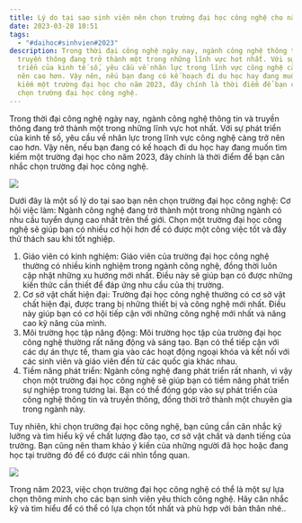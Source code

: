 ```yaml
---
title: Lý do tại sao sinh viên nên chọn trường đại học công nghệ cho năm 2023
date: 2023-03-28 10:51
tags:
  - "#daihoc#sinhvien#2023"
description: Trong thời đại công nghệ ngày nay, ngành công nghệ thông tin và
  truyền thông đang trở thành một trong những lĩnh vực hot nhất. Với sự phát
  triển của kinh tế số, yêu cầu về nhân lực trong lĩnh vực công nghệ càng trở
  nên cao hơn. Vậy nên, nếu bạn đang có kế hoạch đi du học hay đang muốn tìm
  kiếm một trường đại học cho năm 2023, đây chính là thời điểm để bạn cân nhắc
  chọn trường đại học công nghệ.
---
```

Trong thời đại công nghệ ngày nay, ngành công nghệ thông tin và truyền thông đang trở thành một trong những lĩnh vực hot nhất. Với sự phát triển của kinh tế số, yêu cầu về nhân lực trong lĩnh vực công nghệ càng trở nên cao hơn. Vậy nên, nếu bạn đang có kế hoạch đi du học hay đang muốn tìm kiếm một trường đại học cho năm 2023, đây chính là thời điểm để bạn cân nhắc chọn trường đại học công nghệ.

<!--StartFragment-->

![](https://duhoceco.edu.vn/wp-content/uploads/2022/09/10.jpg)

<!--EndFragment-->

Dưới đây là một số lý do tại sao bạn nên chọn trường đại học công nghệ:
Cơ hội việc làm: Ngành công nghệ đang trở thành một trong những ngành có nhu cầu tuyển dụng cao nhất trên thế giới. Chọn một trường đại học công nghệ sẽ giúp bạn có nhiều cơ hội hơn để có được một công việc tốt và đầy thử thách sau khi tốt nghiệp.

1. Giáo viên có kinh nghiệm: Giáo viên của trường đại học công nghệ thường có nhiều kinh nghiệm trong ngành công nghệ, đồng thời luôn cập nhật những xu hướng mới nhất. Điều này sẽ giúp bạn có được những kiến thức cần thiết để đáp ứng nhu cầu của thị trường.
2. Cơ sở vật chất hiện đại: Trường đại học công nghệ thường có cơ sở vật chất hiện đại, được trang bị những thiết bị và công nghệ mới nhất. Điều này giúp bạn có cơ hội tiếp cận với những công nghệ mới nhất và nâng cao kỹ năng của mình.
3. Môi trường học tập năng động: Môi trường học tập của trường đại học công nghệ thường rất năng động và sáng tạo. Bạn có thể tiếp cận với các dự án thực tế, tham gia vào các hoạt động ngoại khóa và kết nối với các sinh viên và giáo viên đến từ các quốc gia khác nhau.
4. Tiềm năng phát triển: Ngành công nghệ đang phát triển rất nhanh, vì vậy chọn một trường đại học công nghệ sẽ giúp bạn có tiềm năng phát triển sự nghiệp trong tương lai. Bạn có thể đóng góp vào sự phát triển của công nghệ thông tin và truyền thông, đồng thời trở thành một chuyên gia trong ngành này.

Tuy nhiên, khi chọn trường đại học công nghệ, bạn cũng cần cân nhắc kỹ lưỡng và tìm hiểu kỹ về chất lượng đào tạo, cơ sở vật chất và danh tiếng của trường. Bạn cũng nên tham khảo ý kiến của những người đã học hoặc đang học tại trường đó để có được cái nhìn tổng quan.

<!--StartFragment-->

![](https://imageio.forbes.com/specials-images/imageserve/633125ac494bcfca4923db2c/0x0.jpg?format=jpg&width=1200)

<!--EndFragment-->

Trong năm 2023, việc chọn trường đại học công nghệ có thể là một sự lựa chọn thông minh cho các bạn sinh viên yêu thích công nghệ. Hãy cân nhắc kỹ và tìm hiểu để có thể có lựa chọn tốt nhất và phù hợp với bản thân nhé..